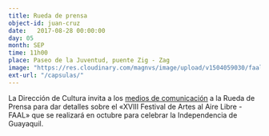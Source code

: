 ```yaml
---
title: Rueda de prensa
object-id: juan-cruz
date:   2017-08-28 00:00:00
day: 05
month: SEP
time: 11h00
place: Paseo de la Juventud, puente Zig - Zag
image: "https://res.cloudinary.com/magnvs/image/upload/v1504059030/faal-masky_hlrhxe.png"
ext-url: "/capsulas/"
---
```


La Dirección de Cultura invita a los <u>medios de comunicación</u> a la Rueda de Prensa para dar detalles sobre el &laquo;XVIII Festival de Artes al Aire Libre - FAAL&raquo; que se realizará en octubre para celebrar la Independencia de Guayaquil.
